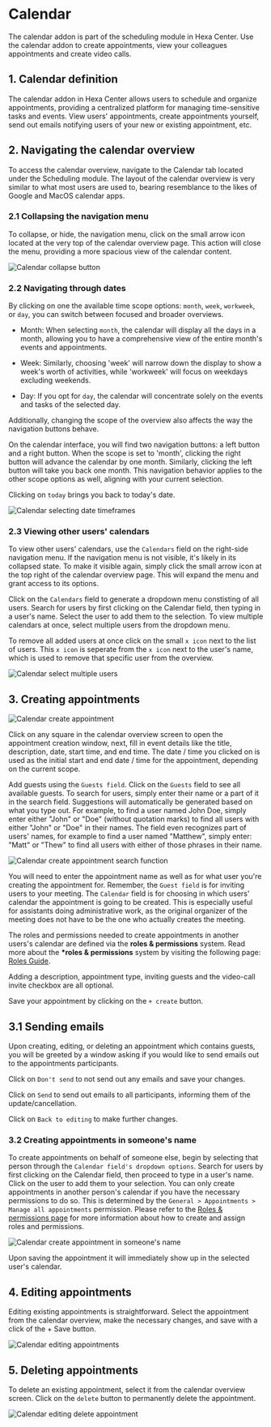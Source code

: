 # Calendar

The calendar addon is part of the scheduling module in Hexa Center. Use the calendar addon to create appointments, view your colleagues appointments and create video calls.

## 1. Calendar definition

The calendar addon in Hexa Center allows users to schedule and organize appointments, providing a centralized platform for managing time-sensitive tasks and events. View users' appointments, create appointments yourself, send out emails notifying users of your new or existing appointment, etc.

## 2. Navigating the calendar overview

To access the calendar overview, navigate to the Calendar tab located under the Scheduling module. The layout of the calendar overview is very similar to what most users are used to, bearing resemblance to the likes of Google and MacOS calendar apps.

### 2.1 Collapsing the navigation menu

To collapse, or hide, the navigation menu, click on the small arrow icon located at the very top of the calendar overview page. This action will close the menu, providing a more spacious view of the calendar content.

![Calendar collapse button](/images/guide/calendar-navigation-collapse-button.jpg "Calendar collapse button")

### 2.2 Navigating through dates

By clicking on one the available time scope options: `month`, `week`, `workweek`, or `day`, you can switch between focused and broader overviews.

- Month: When selecting `month`, the calendar will display all the days in a month, allowing you to have a comprehensive view of the entire month's events and appointments.

- Week: Similarly, choosing 'week' will narrow down the display to show a week's worth of activities, while 'workweek' will focus on weekdays excluding weekends.

- Day: If you opt for `day`, the calendar will concentrate solely on the events and tasks of the selected day.

Additionally, changing the scope of the overview also affects the way the navigation buttons behave.

On the calendar interface, you will find two navigation buttons: a left button and a right button. When the scope is set to 'month', clicking the right button will advance the calendar by one month. Similarly, clicking the left button will take you back one month. This navigation behavior applies to the other scope options as well, aligning with your current selection.

Clicking on `today` brings you back to today's date.

![Calendar selecting date timeframes](/images/guide/calendar-timeframe-navigation.jpg "Calendar selecting date timeframes")

### 2.3 Viewing other users' calendars

To view other users' calendars, use the `Calendars` field on the right-side navigation menu. If the navigation menu is not visible, it's likely in its collapsed state. To make it visible again, simply click the small arrow icon at the top right of the calendar overview page. This will expand the menu and grant access to its options.

Click on the `Calendars` field to generate a dropdown menu constisting of all users. Search for users by first clicking on the Calendar field, then typing in a user's name. Select the user to add them to the selection. To view multiple calendars at once, select multiple users from the dropdown menu.

To remove all added users at once click on the small `x icon` next to the list of users. This `x icon` is seperate from the `x icon` next to the user's name, which is used to remove that specific user from the overview.

![Calendar select multiple users](/images/guide/calendar-select-multiple-users-calendars.jpg "Calendar select multiple users")

## 3. Creating appointments

![Calendar create appointment](/images/guide/calendar-create-appointment.jpg "Calendar create appointment")

Click on any square in the calendar overview screen to open the appointment creation window, next, fill in event details like the title, description, date, start time, and end time. The date / time you clicked on is used as the initial start and end date / time for the appointment, depending on the current scope.

Add guests using the `Guests field`. Click on the `Guests` field to see all available guests. To search for users, simply enter their name or a part of it in the search field. Suggestions will automatically be generated based on what you type out. For example, to find a user named John Doe, simply enter either "John" or "Doe" (without quotation marks) to find all users with either "John" or "Doe" in their names. The field even recognizes part of users' names, for example to find a user named "Matthew", simply enter: "Matt" or "Thew" to find all users with either of those phrases in their name.

![Calendar create appointment search function](/images/guide/calendar-create-appointment-search.jpg "Calendar create appointment search function")

You will need to enter the appointment name as well as for what user you're creating the appointment for. Remember, the `Guest field` is for inviting users to your meeting. The `Calendar` field is for choosing in which users' calendar the appointment is going to be created. This is especially useful for assistants doing administrative work, as the original organizer of the meeting does not have to be the one who actually creates the meeting.

The roles and permissions needed to create appointments in another users's calendar are defined via the **roles & permissions** system. Read more about the **\*roles & permissions** system by visiting the following page: [Roles Guide](/guide/essentials/roles "Roles Guide").

Adding a description, appointment type, inviting guests and the video-call invite checkbox are all optional.

Save your appointment by clicking on the `+ create` button.

## 3.1 Sending emails

Upon creating, editing, or deleting an appointment which contains guests, you will be greeted by a window asking if you would like to send emails out to the appointments participants.

Click on `Don't send` to not send out any emails and save your changes.

Click on `Send` to send out emails to all participants, informing them of the update/cancellation.

Click on `Back to editing` to make further changes.

### 3.2 Creating appointments in someone's name

To create appointments on behalf of someone else, begin by selecting that person through the `Calendar field's dropdown options`. Search for users by first clicking on the Calendar field, then proceed to type in a user's name. Click on the user to add them to your selection. You can only create appointments in another person's calendar if you have the necessary permissions to do so. This is determined by the `General > Appointments > Manage all appointments` permission. Please refer to the [Roles & permissions page](/guide/essentials/roles "Roles Guide") for more information about how to create and assign roles and permissions.

![Calendar create appointment in someone's name](/images/guide/calendar-create-appointment-in-name.jpg "Calendar create appointment in someone's name")

Upon saving the appointment it will immediately show up in the selected user's calendar.

## 4. Editing appointments

Editing existing appointments is straightforward. Select the appointment from the calendar overview, make the necessary changes, and save with a click of the + Save button.

![Calendar editing appointments](/images/guide/calendar-edit-appointment.jpg "Calendar editing appointments")

## 5. Deleting appointments

To delete an existing appointment, select it from the calendar overview screen. Click on the `delete` button to permanently delete the appointment.

![Calendar editing delete appointment](/images/guide/calendar-delete-appointment.jpg "Calendar editing delete appointment")
